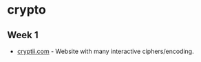 # crypto

## Week 1

* [cryptii.com](https://cryptii.com/) - Website with many interactive ciphers/encoding.
